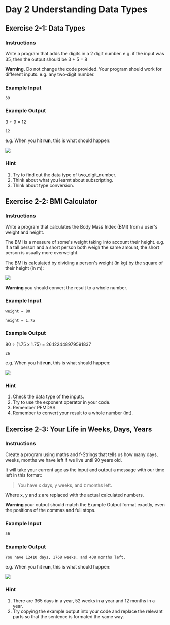 # Day 2 Understanding Data Types

## Exercise 2-1: Data Types

### Instructions

Write a program that adds the digits in a 2 digit number. e.g. if the input was 35, then the output should be 3 + 5 = 8

**Warning.** Do not change the code provided. Your program should work for different inputs. e.g. any two-digit number.

### Example Input

```
39
```

### Example Output

3 + 9 = 12

```
12
```

e.g. When you hit **run**, this is what should happen:  

![](https://cdn.fs.teachablecdn.com/iyJTPDDRRJCB1gmdVQMS)

### Hint

1. Try to find out the data type of two_digit_number.
2. Think about what you learnt about subscripting.
3. Think about type conversion.

## Exercise 2-2: BMI Calculator

### Instructions

Write a program that calculates the Body Mass Index (BMI) from a user's weight and height.

The BMI is a measure of some's weight taking into account their height. e.g. If a tall person and a short person both weigh the same amount, the short person is usually more overweight.

The BMI is calculated by dividing a person's weight (in kg) by the square of their height (in m):

![](https://cdn.fs.teachablecdn.com/jKHjnLrNQjqzdz3MTMyv)

**Warning** you should convert the result to a whole number.

### Example Input

```
weight = 80
```

```
height = 1.75
```

### Example Output

80 ÷ (1.75 x 1.75) =  26.122448979591837

```
26
```

e.g. When you hit **run**, this is what should happen:  

![](https://cdn.fs.teachablecdn.com/wmjVjddeSmGj0QVtOUrE)

### Hint

1. Check the data type of the inputs.
2. Try to use the exponent operator in your code.
3. Remember PEMDAS.
4. Remember to convert your result to a whole number (int).

## Exercise 2-3: Your Life in Weeks, Days, Years

### Instructions

Create a program using maths and f-Strings that tells us how many days, weeks, months we have left if we live until 90 years old. 

It will take your current age as the input and output a message with our time left in this format:

> You have x days, y weeks, and z months left. 

Where x, y and z are replaced with the actual calculated numbers. 

**Warning** your output should match the Example Output format exactly, even the positions of the commas and full stops. 

### Example Input

```
56
```

### Example Output

```
You have 12410 days, 1768 weeks, and 408 months left.
```

e.g. When you hit **run**, this is what should happen:  

![](https://cdn.fs.teachablecdn.com/RjqBViZQpyVTv7XY6cfA)

### Hint

1. There are 365 days in a year, 52 weeks in a year and 12 months in a year.
2. Try copying the example output into your code and replace the relevant parts so that the sentence is formated the same way.
